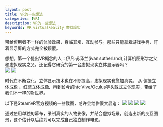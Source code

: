 ```yaml
---
layout: post
title: VR的一些想法
categories: [VR]
description: VR的一些想法
keywords: VR virtualReality 虚拟现实
---
```



带给使用者不一样的体验效果，身临其境，互动参与。那些只能拿着游戏手柄，盯着显示屏的方式完全被颠覆。

想想，第一个提出VR概念的人：伊凡·苏泽兰(ivan sutherland),计算机图形学之父和虚拟现实之父。还记得它研究的第一台虚拟现实立体显示器吗？  
![](https://xqimg.imedao.com/15b3c9051be1fc33feb9109b.jpg!custom660.jpg)
![](iamges/posts/15b3c9051be1fc33feb9109b.jpg!custom660.jpg)

时代在不断变化，立体显示技术也在不断提高，虚拟现实也愈加真实。
从 偏振立体成像 、红蓝立体成像、再到如今的htc Vive/Oculus等头戴式立体现实，带给了我们不一样的新世界。

以下是SteamVR官方视频的一些截图，或许会给你很大启迪：
![](images/posts/steamvr.PNG) 
![](iamges/posts/steamvr2.PNG)
![](iamges/posts/steamvr3.PNG) 
![](iamges/posts/steamvr4.PNG)

通过使用单独的幕布，录制真实的人物影像，并结合虚拟场景，创造出新的交互图景，这个估计以后绝对可以完成自己独立制作电影。